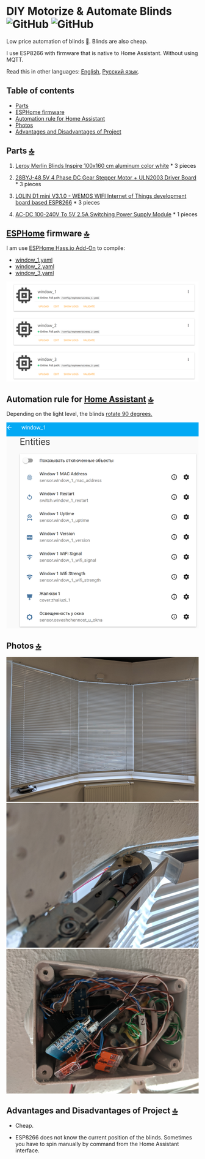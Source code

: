 # DIY Motorize & Automate Blinds ![GitHub](https://img.shields.io/github/license/empenoso/diy-cheap-automated-blinds) ![GitHub](https://img.shields.io/badge/labor%20hours-1%20day-orange)

Low price automation of blinds :electric_plug:. Blinds are also cheap.

I use ESP8266 with firmware that is native to Home Assistant. Without using MQTT.

Read this in other languages: [English](README.md), [Русский язык](README.ru.md).

## Table of contents
- [Parts](https://github.com/empenoso/diy-cheap-automated-blinds#parts-top)
- [ESPHome firmware](https://github.com/empenoso/diy-cheap-automated-blinds#esphome-firmware-top)
- [Automation rule for Home Assistant](https://github.com/empenoso/diy-cheap-automated-blinds#automation-rule-for-home-assistant-top)
- [Photos](https://github.com/empenoso/diy-cheap-automated-blinds#photos-top)
- [Advantages and Disadvantages of Project](https://github.com/empenoso/diy-cheap-automated-blinds#advantages-and-disadvantages-of-project-top)

## Parts [:top:](https://github.com/empenoso/diy-cheap-automated-blinds#diy-motorize--automate-blinds--)
1. [Leroy Merlin Blinds Inspire 100x160 cm aluminum color white](https://perm.leroymerlin.ru/product/zhalyuzi-inspire-100h160-sm-alyuminiy-cvet-belyy-16262144/) * 3 pieces

2. [28BYJ-48 5V 4 Phase DC Gear Stepper Motor + ULN2003 Driver Board](https://www.aliexpress.com/item/32896006818.html) * 3 pieces

3. [LOLIN D1 mini V3.1.0 - WEMOS WIFI Internet of Things development board based ESP8266](https://www.aliexpress.com/item/32529101036.html) * 3 pieces

4. [AC-DC 100-240V To 5V 2.5A Switching Power Supply Module](https://www.aliexpress.com/item/32898716031.html) * 1 pieces

## [ESPHome](https://esphome.io/components/stepper/index.html) firmware [:top:](https://github.com/empenoso/diy-cheap-automated-blinds#diy-motorize--automate-blinds--)
 
I am use [ESPHome Hass.io Add-On](https://github.com/esphome/hassio) to compile:
- [window_1.yaml](window_1.yaml)
- [window_2.yaml](window_2.yaml)
- [window_3.yaml](window_3.yaml)

![Home Assistant\ESPHome](ESPHome.png)

## Automation rule for [Home Assistant](https://www.home-assistant.io/docs/automation/) [:top:](https://github.com/empenoso/diy-cheap-automated-blinds#diy-motorize--automate-blinds--)

Depending on the light level, the blinds [rotate 90 degrees.](automations.yaml)

![Home Assistant\Integrations](Home%20Assistant_integrations.png)

## Photos [:top:](https://github.com/empenoso/diy-cheap-automated-blinds#diy-motorize--automate-blinds--)
![Photos](/IMG_20191026_101014.jpg)
![Photos](/IMG_20191026_101100.jpg)
![Photos](/IMG_20191026_103251.jpg)

## Advantages and Disadvantages of Project [:top:](https://github.com/empenoso/diy-cheap-automated-blinds#diy-motorize--automate-blinds--)
+ Cheap.
- ESP8266 does not know the current position of the blinds. Sometimes you have to spin manually by command from the Home Assistant interface.
